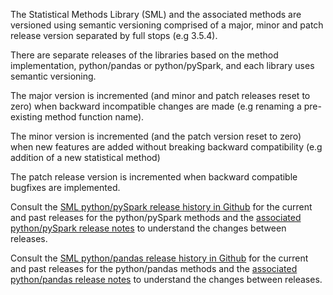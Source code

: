 The Statistical Methods Library (SML) and the associated methods are versioned using semantic versioning comprised of a major, minor and patch release version separated by full stops (e.g 3.5.4). 

There are separate releases of the libraries based on the method implementation, python/pandas or python/pySpark, and each library uses semantic versioning.

The major version is incremented (and minor and patch releases reset to zero) when backward incompatible changes are made (e.g renaming a pre-existing method function name).

The minor version is incremented (and the patch version reset to zero) when new features are added without breaking backward compatibility (e.g addition of a new statistical method)

The patch release version is incremented when backward compatible bugfixes are implemented.

Consult the [SML python/pySpark release history in Github](https://github.com/ONSdigital/statistical-methods-library/releases) for the current and past releases for the python/pySpark methods and the [associated python/pySpark release notes](https://github.com/ONSdigital/statistical-methods-library/tree/main/docs/release-notes) to understand the changes between releases.

Consult the [SML python/pandas release history in Github](https://github.com/ONSdigital/sml-python-small/releases) for the current and past releases for the python/pandas methods and the [associated python/pandas release notes](https://github.com/ONSdigital/sml-python-small/tree/main/docs/release-notes) to understand the changes between releases.